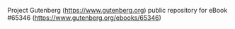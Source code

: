 Project Gutenberg (https://www.gutenberg.org) public repository for
eBook #65346 (https://www.gutenberg.org/ebooks/65346)
